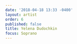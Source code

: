 ```yaml
---
date: '2018-04-18 13:33 -0400'
layout: artist
order: 6
published: false
title: Yelena Dudochkin
focus: Soprano
---
```

